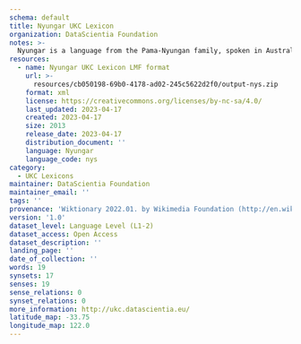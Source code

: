 ```yaml
---
schema: default
title: Nyungar UKC Lexicon
organization: DataScientia Foundation
notes: >-
  Nyungar is a language from the Pama-Nyungan family, spoken in Australia. The UKC Lexicon of Nyungar is represented as a lexico-semantic network. It consists of words, word senses, synsets, as well as sense-level and synset-level relationships.
resources:
  - name: Nyungar UKC Lexicon LMF format
    url: >-
      resources/cb050198-69b0-4178-ad02-245c5622d2f0/output-nys.zip
    format: xml
    license: https://creativecommons.org/licenses/by-nc-sa/4.0/
    last_updated: 2023-04-17
    created: 2023-04-17
    size: 2013
    release_date: 2023-04-17
    distribution_document: ''
    language: Nyungar
    language_code: nys
category:
  - UKC Lexicons
maintainer: DataScientia Foundation
maintainer_email: ''
tags: ''
provenance: 'Wiktionary 2022.01. by Wikimedia Foundation (http://en.wiktionary.org); CogNet 2.1 by Khuyagbaatar Batsuren, National University of Mongolia (http://cognet.ukc.disi.unitn.it); Princeton WordNet 2.1 by Princeton University (https://wordnet.princeton.edu)'
version: '1.0'
dataset_level: Language Level (L1-2)
dataset_access: Open Access
dataset_description: ''
landing_page: ''
date_of_collection: ''
words: 19
synsets: 17
senses: 19
sense_relations: 0
synset_relations: 0
more_information: http://ukc.datascientia.eu/
latitude_map: -33.75
longitude_map: 122.0
---
```

